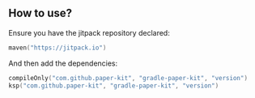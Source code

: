 ## How to use?

Ensure you have the jitpack repository declared:

```kotlin
maven("https://jitpack.io")
```

And then add the dependencies:

```kotlin
compileOnly("com.github.paper-kit", "gradle-paper-kit", "version")
ksp("com.github.paper-kit", "gradle-paper-kit", "version")
```
